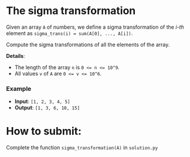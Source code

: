 # The sigma transformation

Given an array `A` of numbers, we define a sigma transformation of the *i-th* element as
`sigma_trans(i) = sum(A[0], ..., A[i])`.

Compute the sigma transformations of all the elements of the array.

**Details**:
* The length of the array `n` is `0 <= n <= 10^9`.
* All values `v` of `A` are `0 <= v <= 10^6`.

### Example

* **Input**: `[1, 2, 3, 4, 5]`
* **Output**: `[1, 3, 6, 10, 15]`

# How to submit:

Complete the function `sigma_transformation(A)` in `solution.py`
